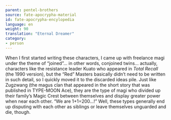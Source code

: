 ```yaml
---
parent: pentel-brothers
source: fate-apocrypha-material
id: fate-apocrypha-encylopedia
language: en
weight: 90
translation: "Eternal Dreamer"
category:
- person
---
```


When I first started writing these characters, I came up with freelance magi under the theme of “joined”… in other words, conjoined twins… actually, characters like the resistance leader Kuato who appeared in *Total Recall* (the 1990 version), but the “Red” Masters basically didn’t need to be written in such detail, so I quickly moved it to the discarded ideas pile.
Just like Zugzwang (the magus clan that appeared in the short story that was published in TYPE-MOON Ace), they are the type of magi who divided up their family’s Magic Crest between themselves and display greater power when near each other. “We are 1+1=200…!” Well, these types generally end up disputing with each other as siblings or leave themselves unguarded and die, though.
